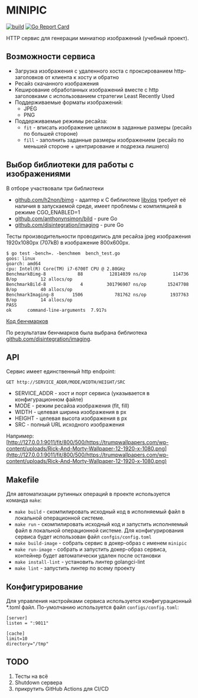 # MINIPIC
[![build](https://github.com/bardex/minipic/actions/workflows/build.yml/badge.svg?branch=dev)](https://github.com/bardex/minipic/actions/workflows/build.yml)
[![Go Report Card](https://goreportcard.com/badge/bardex/minipic)](https://goreportcard.com/report/bardex/minipic)

HTTP сервис для генерации миниатюр изображений (учебный проект).

## Возможности сервиса

- Загрузка изображения с удаленного хоста с проксированием http-заголовков от клиента к хосту и обратно
- Ресайз скачанного изображения
- Кеширование обработанных изображений вместе с http заголовками с использованием стратегии Least Recently Used
- Поддерживаемые форматы изображений: 
  - JPEG
  - PNG
- Поддерживаемые режимы ресайза: 
  - `fit` - вписать изображение целиком в заданные размеры (ресайз по большей стороне)
  - `fill` - заполнить заданные размеры изображением (ресайз по меньшей стороне + центрирование и подрезка лишнего) 

## Выбор библиотеки для работы с изображениями
В отборе участвовали три библиотеки
- [github.com/h2non/bimg](https://github.com/h2non/bimg) - адаптер к C библиотеке [libvips](https://github.com/jcupitt/libvips) требует её наличия в запускаемой среде,
  имеет проблемы с компиляцией в режиме CGO_ENABLED=1
- [github.com/anthonynsimon/bild](https://github.com/anthonynsimon/bild) - pure Go
- [github.com/disintegration/imaging](https://github.com/disintegration/imaging) - pure Go

Тесты производительности проводились для ресайза jpeg изображения 1920x1080px (707kB) в изображение 800x600px.
```
$ go test -bench=. -benchmem  bench_test.go 
goos: linux
goarch: amd64
cpu: Intel(R) Core(TM) i7-6700T CPU @ 2.80GHz
BenchmarkBimg-8            88          12814039 ns/op          114736 B/op         12 allocs/op
BenchmarkBild-8             4         301796907 ns/op        15247708 B/op         40 allocs/op
BenchmarkImaging-8       1506            781762 ns/op         1937763 B/op         14 allocs/op
PASS
ok      command-line-arguments  7.917s
```
[Код бенчмарков](https://gist.github.com/bardex/b3668ea77c9ad5d47dd72e01101438d6)

По результатам бенчмарков была выбрана библиотека [github.com/disintegration/imaging](https://github.com/disintegration/imaging).

## API
Сервис имеет единственный http endpoint:

```
GET http://SERVICE_ADDR/MODE/WIDTH/HEIGHT/SRC
```

- SERVICE_ADDR - хост и порт сервиса (указывается в конфигурационном файле)
- MODE - режим ресайза изображения (fit, fill)
- WIDTH - целевая ширина изображения в px
- HEIGHT - целевая высота изображения в px
- SRC - полный URL исходного изображения

Например: [http://127.0.0.1:9011/fit/800/500/https://trumpwallpapers.com/wp-content/uploads/Rick-And-Morty-Wallpaper-12-1920-x-1080.png](http://127.0.0.1:9011/fit/800/500/https://trumpwallpapers.com/wp-content/uploads/Rick-And-Morty-Wallpaper-12-1920-x-1080.png)


## Makefile
Для автоматизации рутинных операций в проекте используется команда `make`:

- `make build` - скомпилировать исходный код в исполняемый файл в локальной операционной системе.
- `make run` - скомпилировать исходный код и запустить исполняемый файл в локальной операционной системе. Для конфигурирования сервиса будет использован файл `confgis/config.toml`
- `make build-image` - собрать сервис в докер-образ с именем `minipic`
- `make run-image` - собрать и запустить докер-образ сервиса, контейнер будет автоматически удален после остановки
- `make install-lint` - установить линтер golangci-lint
- `make lint` - запустить линтер по всему проекту

## Конфигурирование
Для управления настройками сервиса используется конфигурационный *.toml файл. 
По-умолчанию используется файл `configs/config.toml`:
```
[server]
listen = ":9011"

[cache]
limit=10
directory="/tmp"
```

## TODO
1. Тесты на всё
2. Shutdown сервера
3. прикрутить GitHub Actions для CI/CD

